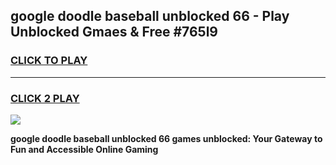 
## google doodle baseball unblocked 66 - Play Unblocked Gmaes & Free #765l9
<h3>
<a href="https://news.freeplayer.one?title=google_doodle_baseball_unblocked_66&ref=24F">CLICK TO PLAY</a></h3>
<hr>

<h3>
<a href="https://news.freeplayer.one?title=google_doodle_baseball_unblocked_66&ref=24F">CLICK 2 PLAY</a>
  
</h3>

<a href="https://news.freeplayer.one?title=google_doodle_baseball_unblocked_66&ref=24F/"><img src="https://clearcache.store/games.png"></a>


**google doodle baseball unblocked 66 games unblocked: Your Gateway to Fun and Accessible Online Gaming**

